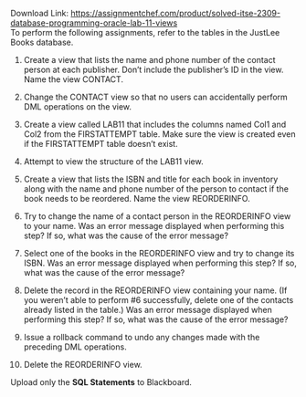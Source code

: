 Download Link: https://assignmentchef.com/product/solved-itse-2309-database-programming-oracle-lab-11-views
<br>
To perform the following assignments, refer to the tables in the JustLee Books database.




<ol>

 <li>Create a view that lists the name and phone number of the contact person at each publisher. Don’t include the publisher’s ID in the view. Name the view CONTACT.</li>

</ol>




<ol start="2">

 <li>Change the CONTACT view so that no users can accidentally perform DML operations on the view.</li>

</ol>




<ol start="3">

 <li>Create a view called LAB11 that includes the columns named Col1 and Col2 from the FIRSTATTEMPT table. Make sure the view is created even if the FIRSTATTEMPT table doesn’t exist.</li>

</ol>




<ol start="4">

 <li>Attempt to view the structure of the LAB11 view.</li>

</ol>




<ol start="5">

 <li>Create a view that lists the ISBN and title for each book in inventory along with the name and phone number of the person to contact if the book needs to be reordered. Name the view REORDERINFO.</li>

</ol>




<ol start="6">

 <li>Try to change the name of a contact person in the REORDERINFO view to your name. Was an error message displayed when performing this step? If so, what was the cause of the error message?</li>

</ol>




<ol start="7">

 <li>Select one of the books in the REORDERINFO view and try to change its ISBN. Was an error message displayed when performing this step? If so, what was the cause of the error message?</li>

</ol>




<ol start="8">

 <li>Delete the record in the REORDERINFO view containing your name. (If you weren’t able to perform #6 successfully, delete one of the contacts already listed in the table.) Was an error message displayed when performing this step? If so, what was the cause of the error message?</li>

</ol>




<ol start="9">

 <li>Issue a rollback command to undo any changes made with the preceding DML operations.</li>

</ol>




<ol start="10">

 <li>Delete the REORDERINFO view.</li>

</ol>







Upload only the <strong>SQL Statements</strong> to Blackboard.


